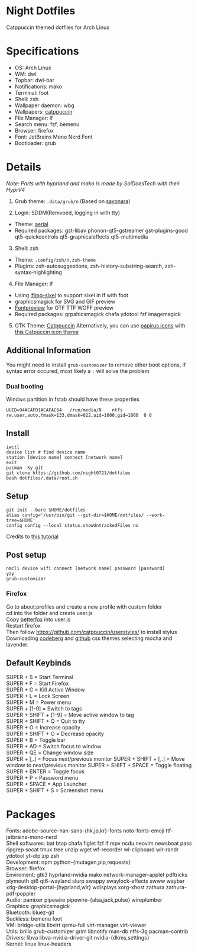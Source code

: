# Night Dotfiles

Catppuccin themed dotfiles for Arch Linux

# Specifications
- OS: Arch Linux
- WM: dwl
- Topbar: dwl-bar
- Notifications: mako
- Terminal: foot
- Shell: zsh
- Wallpaper daemon: wbg
- Wallpapers: [catppuccin](https://github.com/iQuickDev/catppuccin-wallpapers)
- File Manager: lf
- Search menu: fzf, bemenu
- Browser: firefox
- Font: JetBrains Mono Nerd Font
- Bootloader: grub

# Details
*Note: Parts with hyprland and mako is made by SolDoesTech with their HyprV4*

1. Grub theme: `.data/grub/n` (Based on [sayonara](https://github.com/samoht9277/dotfiles/tree/master/grub/themes/sayonara))

2. Login: SDDM(Remvoed, logging in with tty)
- Theme: [aerial](https://github.com/3ximus/aerial-sddm-theme)
- Required packages: gst-libav phonon-qt5-gstreamer gst-plugins-good qt5-quickcontrols qt5-graphicaleffects qt5-multimedia

3. Shell: zsh
- Theme: `.config/zsh/n.zsh-theme`
- Plugins: zsh-autosuggestions, zsh-history-substring-search, zsh-syntax-highlighting

4. File Manager: lf
- Using [lfimg-sixel](https://github.com/Anima-OS-Dev/lfimg-sixel) to support sixel in lf with foot
- graphicsmagick for SVG and GIF preview
- [Fontpreview](https://github.com/sdushantha/fontpreview) for OTF TTF WOFF preview
- Required packages: grpahicsmagick chafa ydotool fzf imagemagick

5. GTK Theme: [Catppuccin](https://github.com/ljmill/catppuccin-icons)
Alternatively, you can use [papirus icons](https://github.com/PapirusDevelopmentTeam/papirus-icon-theme) with [this Catpuccin icon theme](https://aur.archlinux.org/packages/papirus-folders-catppuccin-git)
## Additional Information

You might need to install `grub-customizer` to remove other boot options, if syntax error occured, most likely a `:` will solve the problem

### Dual booting
Windws partition in fstab should have these properties
```
UUID=94ACAFD1ACAFAC64   /run/media/N    ntfs        rw,user,auto,fmask=133,dmask=022,uid=1000,gid=1000  0 0
```

## Install

```
iwctl
device list # find device name
station [device name] connect [network name]
exit
pacman -Sy git
git clone https://github.com/night0721/dotfiles
bash dotfiles/.data/root.sh
```

## Setup

```
git init --bare $HOME/dotfiles
alias config='/usr/bin/git --git-dir=$HOME/dotfiles/ --work-tree=$HOME'
config config --local status.showUntrackedFiles no
```
Credits to [this tutorial](https://www.atlassian.com/git/tutorials/dotfiles)

## Post setup

```
nmcli device wifi connect [network name] password [password]
yay
grub-customizer
```

### Firefox

Go to about:profiles and create a new profile with custom folder  
cd into the folder and create user.js  
Copy [betterfox](https://raw.githubusercontent.com/yokoffing/Betterfox/main/user.js) into user.js   
Restart firefox  
Then follow https://github.com/catppuccin/userstyles/ to install stylus  
Downloading [codeberg](https://github.com/catppuccin/userstyles/tree/main/styles/codeberg) and [github](https://github.com/catppuccin/userstyles/tree/main/styles/github) css themes selecting mocha and lavender.  

## Default Keybinds

SUPER + S = Start Terminal  
SUPER + F = Start Firefox  
SUPER + C = Kill Active Window  
SUPER + L = Lock Screen  
SUPER + M = Power menu  
SUPER + [1-9] = Switch to tags  
SUPER + SHIFT + [1-9] = Move active window to tag  
SUPER + SHIFT + Q = Quit to tty  
SUPER + O = Increase opacity  
SUPER + SHIFT + O = Decrease opacity  
SUPER + B = Toggle bar  
SUPER + AD = Switch focus to window  
SUPER + QE = Change window size  
SUPER + [,.] = Focus next/previous monitor
SUPER + SHIFT + [,.] = Move window to next/previous monitor
SUPER + SHIFT + SPACE = Toggle floating  
SUPER + ENTER = Toggle focus  
SUPER + P = Password menu  
SUPER + SPACE = App Launcher  
SUPER + SHIFT + S = Screenshot menu  

# Packages

Fonts: adobe-source-han-sans-{hk,jp,kr}-fonts noto-fonts-emoji ttf-jetbrains-mono-nerd  
Shell softwares: bat btop chafa figlet fzf lf mpv ncdu neovim newsboat pass ripgrep socat tmux tree unzip wget wf-recorder wl-clipboard wlr-randr ydotool yt-dlp zip zsh  
Development: npm python-{mutagen,pip,requests}  
Browser: firefox  
Enviroment: gtk3 hyprland-nvidia mako network-manager-applet pdftricks plymouth qt6 qt6-wayland slurp swappy swaylock-effects swww waybar xdg-desktop-portal-{hyprland,wlr} wdisplays xorg-xhost zathura zathura-pdf-poppler  
Audio: pamixer pipewire pipewire-{alsa,jack,pulse} wireplumber  
Graphics: graphicsmagick  
Bluetooth: bluez-git  
Suckless: bemenu foot  
VM: bridge-utils libvirt qemu-full virt-manager virt-viewer  
Utils: brillo grub-customizer grim libnotify man-db ntfs-3g pacman-contrib  
Drivers: libva libva-nvidia-driver-git nvidia-{dkms,settings}  
Kernel: linux linux-headers  
